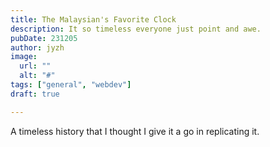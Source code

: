 ```yaml
---
title: The Malaysian's Favorite Clock
description: It so timeless everyone just point and awe.
pubDate: 231205 
author: jyzh 
image:
  url: ""
  alt: "#"
tags: ["general", "webdev"]
draft: true

---
```

<div id="canvas"></div>
<script
src="https://cdnjs.cloudflare.com/ajax/libs/p5.js/1.8.0/p5.js"></script>
<script>
function setup_canvas(){let e=createCanvas(512,512);e.parent("canvas"),frameRate(60),background(13)}let yellow=[255,224,26],blue=[8,9,146];function setup(){setup_canvas(),describe("A sketch of THE Malaysian Favourite Clock."),angleMode(DEGREES)}function draw(){background(13),push(),draw_clock(),pop()}function draw_clock(){translate(width/2,height/2),strokeCap(SQUARE),stroke(255,0,0),strokeWeight(38),ellipse(0,0,350,350),fill(blue),stroke(255),strokeWeight(12),ellipse(0,0,350,350);for(let e=0;e<60;e++){var t=e%5==0?15:8;e%5==0?strokeWeight(6):strokeWeight(4);var o=map(e,0,60,0,360),a=165*cos(o),s=165*sin(o),r=cos(o)*(165-t),t=sin(o)*(165-t);line(a,s,r,t)}let e=new Date,l=e.getUTCHours()+8;var n=e.getUTCMinutes(),i=e.getUTCSeconds();l=24<=l?l-24:l;var p=map(l%12,0,12,0,360)+.5*n-90,n=map(n,0,60,0,360)+map(i,0,60,0,6)-90,i=map(i,0,60,0,360)-90;push(),stroke(yellow),strokeWeight(5),rotate(i),line(-22,0,164,0),pop(),push(),stroke(yellow),strokeWeight(6),rotate(n),line(-20,0,148,0),pop(),push(),stroke(yellow),strokeWeight(12),rotate(p),line(-20,0,140,0),pop()}
</script>

A timeless history that I thought I give it a go in replicating it.
